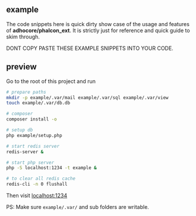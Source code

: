 ## example

The code snippets here is quick dirty show case of the usage and features of **adhocore/phalcon_ext**. It is strictly just for reference and quick guide to skim through.

DONT COPY PASTE THESE EXAMPLE SNIPPETS INTO YOUR CODE.

## preview

Go to the root of this project and run

```sh
# prepare paths
mkdir -p example/.var/mail example/.var/sql example/.var/view
touch example/.var/db.db

# composer
composer install -o

# setup db
php example/setup.php

# start redis server
redis-server &

# start php server
php -S localhost:1234 -t example &

# to clear all redis cache
redis-cli -n 0 flushall
```

Then visit [localhost:1234](http://localhost:1234)

PS: Make sure `example/.var/` and sub folders are writable.
